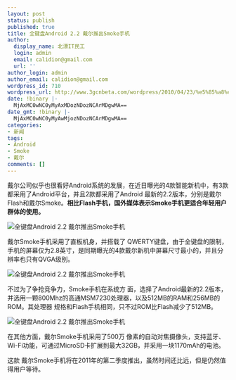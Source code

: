 ```yaml
---
layout: post
status: publish
published: true
title: 全键盘Android 2.2 戴尔推出Smoke手机
author:
  display_name: 北漂IT民工
  login: admin
  email: calidion@gmail.com
  url: ''
author_login: admin
author_email: calidion@gmail.com
wordpress_id: 710
wordpress_url: http://www.3gcnbeta.com/wordpress/2010/04/23/%e5%85%a8%e9%94%ae%e7%9b%98android-2-2-%e6%88%b4%e5%b0%94%e6%8e%a8%e5%87%basmoke%e6%89%8b%e6%9c%ba/
date: !binary |-
  MjAxMC0wNC0yMyAxMDozNDozNCArMDgwMA==
date_gmt: !binary |-
  MjAxMC0wNC0yMyAwMjozNDozNCArMDgwMA==
categories:
- 新闻
tags:
- Android
- Smoke
- 戴尔
comments: []
---
```

<p>戴尔公司似乎也很看好Android系统的发展，在近日曝光的4款智能新机中，有3款都采用了Android平台，并且2款都采用了Android 最新的2.2版本，分别是戴尔Flash和戴尔Smoke。<strong>相比Flash手机，国外媒体表示Smoke手机更适合年轻用户群体的使用。</strong></p>
<p><img src="http://img.cnbeta.com/newsimg/100423/09360601374678989.jpg" alt="全键盘Android 2.2 戴尔推出Smoke手机" /></p>
<p>戴尔Smoke手机采用了直板机身，并搭载了 QWERTY键盘，由于全键盘的限制，手机的屏幕仅为2.8英寸，是同期曝光的4款戴尔新机中屏幕尺寸最小的，并且分辨率也只有QVGA级别。</p>
<p><img src="http://img.cnbeta.com/newsimg/100423/0936081170776383.jpg" alt="全键盘Android 2.2 戴尔推出Smoke手机" /></p>
<p>不过为了争抢竞争力，Smoke手机在系统方 面，选择了Android最新的2.2版本，并选用一颗800Mhz的高通MSM7230处理器，以及512MB的RAM和256MB的ROM。其处理器 规格和Flash手机相同，只不过ROM比Flash减少了512MB。</p>
<p><img src="http://img.cnbeta.com/newsimg/100423/09361121027829538.jpg" alt="全键盘Android 2.2 戴尔推出Smoke手机" /></p>
<p>在其他方面，戴尔Smoke手机采用了500万 像素的自动对焦摄像头，支持蓝牙、Wi-Fi功能，可通过MicroSD卡扩展到最大32GB，并采用一块1170mAh的电池。</p>
<p>这款 戴尔Smoke手机将在2011年的第二季度推出，虽然时间还比远，但是仍然值得用户等待。</p>
